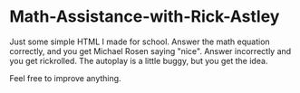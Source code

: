 # Math-Assistance-with-Rick-Astley
Just some simple HTML I made for school.
Answer the math equation correctly, and you get Michael Rosen saying "nice".
Answer incorrectly and you get rickrolled.
The autoplay is a little buggy, but you get the idea.

Feel free to improve anything.
